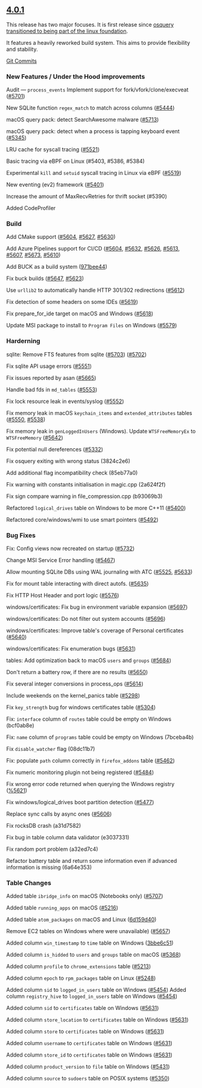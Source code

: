 <a name="4.0.1"></a>
## [4.0.1](https://github.com/osquery/osquery/releases/tag/4.0.1)

This release has two major focuses.  It is first release since [osquery transitioned to being part of the linux foundation](https://www.linuxfoundation.org/press-release/2019/06/the-linux-foundation-announces-intent-to-form-new-foundation-to-support-osquery-community/).

It features a heavily reworked build system. This aims to provide flexibility and stability. 

[Git Commits](https://github.com/osquery/osquery/compare/3.3.2...4.0.1)


### New Features / Under the Hood improvements

Audit — `process_events` Implement support for fork/vfork/clone/execveat ([#5701](https://github.com/osquery/osquery/pull/5701))

New SQLite function `regex_match` to match across columns ([#5444](https://github.com/osquery/osquery/pull/5444))

macOS query pack: detect SearchAwesome malware ([#5713](https://github.com/osquery/osquery/pull/5713))

macOS query pack: detect when a process is tapping keyboard event ([#5345](https://github.com/osquery/osquery/pull/5345))

LRU cache for syscall tracing ([#5521](https://github.com/osquery/osquery/pull/5521))

Basic tracing via eBPF on Linux (#5403, #5386, #5384) 

Experimental `kill` and `setuid` syscall tracing in Linux via eBPF ([#5519](https://github.com/osquery/osquery/pull/5519))

New eventing (ev2) framework ([#5401](https://github.com/osquery/osquery/pull/5401))

Increase the amount of MaxRecvRetries for thrift socket (#5390)

Added CodeProfiler

### Build

Add CMake support ([#5604](https://github.com/osquery/osquery/pull/5604), [#5627](https://github.com/osquery/osquery/pull/5627), [#5630](https://github.com/osquery/osquery/pull/5630))

Add Azure Pipelines support for CI/CD ([#5604](https://github.com/osquery/osquery/pull/5604), [#5632](https://github.com/osquery/osquery/pull/5632), [#5626](https://github.com/osquery/osquery/pull/5626), [#5613](https://github.com/osquery/osquery/pull/5613), [#5607](https://github.com/osquery/osquery/pull/5607), [#5673](https://github.com/osquery/osquery/pull/5673), [#5610](https://github.com/osquery/osquery/pull/5610))

Add BUCK as a build system ([971bee44](https://github.com/osquery/osquery/commit/971bee44))

Fix buck builds ([#5647](https://github.com/osquery/osquery/pull/5647), [#5623](https://github.com/osquery/osquery/pull/5623))

Use `urllib2` to automatically handle HTTP 301/302 redirections ([#5612](https://github.com/osquery/osquery/pull/5612))

Fix detection of some headers on some IDEs ([#5619](https://github.com/osquery/osquery/pull/5619))

Fix prepare_for_ide target on macOS and Windows ([#5618](https://github.com/osquery/osquery/pull/5618))

Update MSI package to install to `Program Files` on Windows ([#5579](https://github.com/osquery/osquery/pull/54579))

### Harderning

sqlite: Remove FTS features from sqlite ([#5703](https://github.com/osquery/osquery/pull/5703)) ([#5702](https://github.com/osquery/osquery/issues/5702))

Fix sqlite API usage errors ([#5551](https://github.com/osquery/osquery/pull/5551)) 

Fix issues reported by asan ([#5665](https://github.com/osquery/osquery/pull/5665))

Handle bad fds in `md_tables` ([#5553](https://github.com/osquery/osquery/pull/5533))

Fix lock resource leak in events/syslog ([#5552](https://github.com/osquery/osquery/pull/5552)) 

Fix memory leak in macOS `keychain_items` and `extended_attributes` tables ([#5550](https://github.com/osquery/osquery/pull/5550), [#5538](https://github.com/osquery/osquery/pull/5538))

Fix memory leak in `genLoggedInUsers` (Windows). Update `WTSFreeMemoryEx` to `WTSFreeMemory` ([#5642](https://github.com/osquery/osquery/pull/5642))

Fix potential null dereferences ([#5332](https://github.com/osquery/osquery/pull/5332))

Fix osquery exiting with wrong status (3824c2e6)

Add additional flag incompatibility check (85eb77a0)

Fix warning with constants initialisation in magic.cpp (2a624f2f)

Fix sign compare warning in file_compression.cpp (b93069b3)

Refactored `logical_drives` table on Windows to be more C++11 ([#5400](https://github.com/osquery/osquery/pull/5400))

Refactored core/windows/wmi to use smart pointers ([#5492](https://github.com/osquery/osquery/pull/5492))


### Bug Fixes

Fix: Config views now recreated on startup ([#5732](https://github.com/osquery/osquery/pull/5732))

Change MSI Service Error handling ([#5467](https://github.com/osquery/osquery/pull/5467))

Allow mounting SQLite DBs using WAL journaling with ATC ([#5525](https://github.com/osquery/osquery/issues/5225), [#5633](https://github.com/osquery/osquery/pull/5633))

Fix for mount table interacting with direct autofs. ([#5635](https://github.com/osquery/osquery/pull/5635)) 

Fix HTTP Host Header and port logic ([#5576](https://github.com/osquery/osquery/pull/5576))

windows/certificates: Fix bug in environment variable expansion ([#5697](https://github.com/osquery/osquery/pull/5697))

windows/certificates: Do not filter out system accounts ([#5696](https://github.com/osquery/osquery/pull/5696))

windows/certificates: Improve table's coverage of Personal certificates ([#5640](https://github.com/osquery/osquery/pull/5640))

windows/certificates: Fix enumeration bugs ([#5631](https://github.com/osquery/osquery/pull/5631))

tables: Add optimization back to macOS `users` and `groups` ([#5684](https://github.com/osquery/osquery/pull/5684))

Don't return a battery row, if there are no results ([#5650](https://github.com/osquery/osquery/pull/5650)) 

Fix several integer conversions in process_ops ([#5614](https://github.com/osquery/osquery/pull/5614))

Include weekends on the kernel_panics table ([#5298](https://github.com/osquery/osquery/pull/5298))

Fix `key_strength` bug for windows certificates table ([#5304](https://github.com/osquery/osquery/pull/5304))

Fix: `interface` column of `routes` table could be empty on Windows (bcf0ab8e)

Fix: `name` column of `programs` table could be empty on Windows (7bceba4b)

Fix `disable_watcher` flag (08dc11b7)

Fix: populate `path` column correctly in `firefox_addons` table ([#5462](https://github.com/osquery/osquery/pull/5462))

Fix numeric monitoring plugin not being registered ([#5484](https://github.com/osquery/osquery/pull/5484))

Fix wrong error code returned when querying the Windows registry ([%5621](https://github.com/osquery/osquery/pull/5621))

Fix windows/logical_drives boot partition detection ([#5477](https://github.com/osquery/osquery/pull/5477))

Replace sync calls by async ones ([#5606](https://github.com/osquery/osquery/pull/5606))

Fix rocksDB crash (a31d7582)

Fix bug in table column data validator (e3037331)

Fix random port problem (a32ed7c4)

Refactor battery table and return some information even if advanced information is missing (6a64e353)


### Table Changes


Added table `ibridge_info` on macOS (Notebooks only) ([#5707](https://github.com/osquery/osquery/pull/5707))

Added table `running_apps` on macOS ([#5216](https://github.com/osquery/osquery/pull/5216))

Added table `atom_packages` on macOS and Linux ([6d159d40](https://github.com/osquery/osquery/commit/6d159d40))

Remove EC2 tables on Windows where were unavailable) ([#5657](https://github.com/osquery/osquery/pull/5657))

Added column `win_timestamp` to `time` table on Windows ([3bbe6c51](https://github.com/osquery/osquery/commit/3bbe6c51))

Added column `is_hidded` to `users` and `groups` table on macOS ([#5368](https://github.com/osquery/osquery/pull/5368))

Added column `profile` to `chrome_extensions` table ([#5213](https://github.com/osquery/osquery/pull/5213))

Added column `epoch` to `rpm_packages` table on Linux ([#5248](https://github.com/osquery/osquery/pull/5248))

Added column `sid` to `logged_in_users` table on Windows ([#5454](https://github.com/osquery/osquery/pull/5454))
Added column `registry_hive` to `logged_in_users` table on Windows ([#5454](https://github.com/osquery/osquery/pull/5454))

Added column `sid` to `certificates` table on Windows ([#5631](https://github.com/osquery/osquery/pull/5631))

Added column `store_location` to `certificates` table on Windows ([#5631](https://github.com/osquery/osquery/pull/5631))

Added column `store` to `certificates` table on Windows ([#5631](https://github.com/osquery/osquery/pull/5631))

Added column `username` to `certificates` table on Windows ([#5631](https://github.com/osquery/osquery/pull/5631))

Added column `store_id` to `certificates` table on Windows ([#5631](https://github.com/osquery/osquery/pull/5631))

Added column `product_version`  to `file` table on Windows ([#5431](https://github.com/osquery/osquery/pull/5431))

Added column `source` to `sudoers` table on POSIX systems ([#5350](https://github.com/osquery/osquery/pull/5350))
